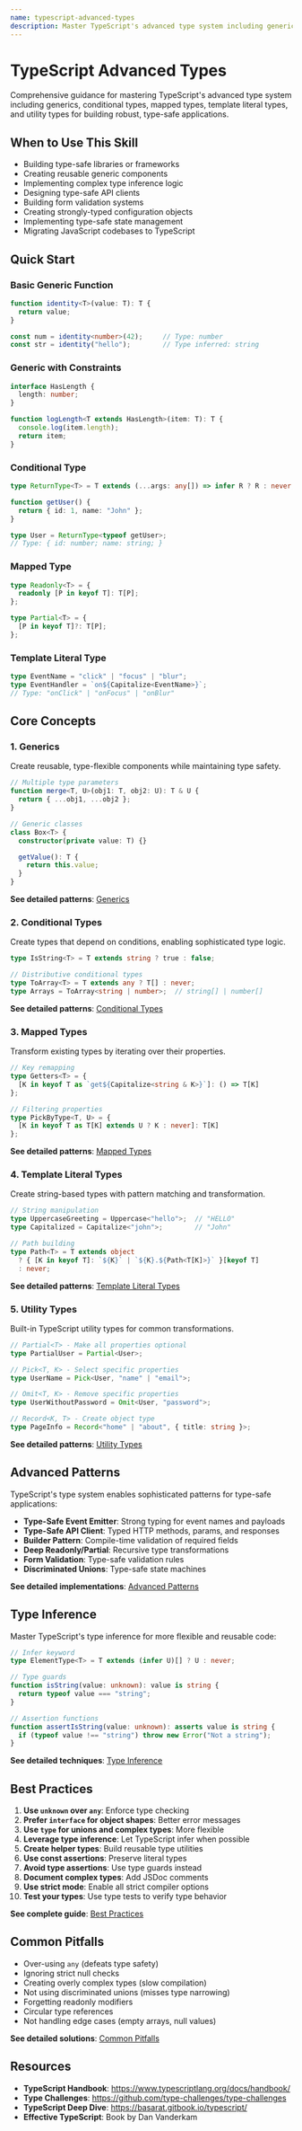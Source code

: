 ```yaml
---
name: typescript-advanced-types
description: Master TypeScript's advanced type system including generics, conditional types, mapped types, template literals, and utility types for building type-safe applications. Use when implementing complex type logic, creating reusable type utilities, or ensuring compile-time type safety in TypeScript projects.
---
```


# TypeScript Advanced Types

Comprehensive guidance for mastering TypeScript's advanced type system including generics, conditional types, mapped types, template literal types, and utility types for building robust, type-safe applications.

## When to Use This Skill

- Building type-safe libraries or frameworks
- Creating reusable generic components
- Implementing complex type inference logic
- Designing type-safe API clients
- Building form validation systems
- Creating strongly-typed configuration objects
- Implementing type-safe state management
- Migrating JavaScript codebases to TypeScript

## Quick Start

### Basic Generic Function
```typescript
function identity<T>(value: T): T {
  return value;
}

const num = identity<number>(42);     // Type: number
const str = identity("hello");        // Type inferred: string
```

### Generic with Constraints
```typescript
interface HasLength {
  length: number;
}

function logLength<T extends HasLength>(item: T): T {
  console.log(item.length);
  return item;
}
```

### Conditional Type
```typescript
type ReturnType<T> = T extends (...args: any[]) => infer R ? R : never;

function getUser() {
  return { id: 1, name: "John" };
}

type User = ReturnType<typeof getUser>;
// Type: { id: number; name: string; }
```

### Mapped Type
```typescript
type Readonly<T> = {
  readonly [P in keyof T]: T[P];
};

type Partial<T> = {
  [P in keyof T]?: T[P];
};
```

### Template Literal Type
```typescript
type EventName = "click" | "focus" | "blur";
type EventHandler = `on${Capitalize<EventName>}`;
// Type: "onClick" | "onFocus" | "onBlur"
```

## Core Concepts

### 1. Generics

Create reusable, type-flexible components while maintaining type safety.

```typescript
// Multiple type parameters
function merge<T, U>(obj1: T, obj2: U): T & U {
  return { ...obj1, ...obj2 };
}

// Generic classes
class Box<T> {
  constructor(private value: T) {}

  getValue(): T {
    return this.value;
  }
}
```

**See detailed patterns**: [Generics](references/generics.md)

### 2. Conditional Types

Create types that depend on conditions, enabling sophisticated type logic.

```typescript
type IsString<T> = T extends string ? true : false;

// Distributive conditional types
type ToArray<T> = T extends any ? T[] : never;
type Arrays = ToArray<string | number>;  // string[] | number[]
```

**See detailed patterns**: [Conditional Types](references/conditional-types.md)

### 3. Mapped Types

Transform existing types by iterating over their properties.

```typescript
// Key remapping
type Getters<T> = {
  [K in keyof T as `get${Capitalize<string & K>}`]: () => T[K]
};

// Filtering properties
type PickByType<T, U> = {
  [K in keyof T as T[K] extends U ? K : never]: T[K]
};
```

**See detailed patterns**: [Mapped Types](references/mapped-types.md)

### 4. Template Literal Types

Create string-based types with pattern matching and transformation.

```typescript
// String manipulation
type UppercaseGreeting = Uppercase<"hello">;  // "HELLO"
type Capitalized = Capitalize<"john">;        // "John"

// Path building
type Path<T> = T extends object
  ? { [K in keyof T]: `${K}` | `${K}.${Path<T[K]>}` }[keyof T]
  : never;
```

**See detailed patterns**: [Template Literal Types](references/template-literals.md)

### 5. Utility Types

Built-in TypeScript utility types for common transformations.

```typescript
// Partial<T> - Make all properties optional
type PartialUser = Partial<User>;

// Pick<T, K> - Select specific properties
type UserName = Pick<User, "name" | "email">;

// Omit<T, K> - Remove specific properties
type UserWithoutPassword = Omit<User, "password">;

// Record<K, T> - Create object type
type PageInfo = Record<"home" | "about", { title: string }>;
```

**See detailed patterns**: [Utility Types](references/utility-types.md)

## Advanced Patterns

TypeScript's type system enables sophisticated patterns for type-safe applications:

- **Type-Safe Event Emitter**: Strong typing for event names and payloads
- **Type-Safe API Client**: Typed HTTP methods, params, and responses
- **Builder Pattern**: Compile-time validation of required fields
- **Deep Readonly/Partial**: Recursive type transformations
- **Form Validation**: Type-safe validation rules
- **Discriminated Unions**: Type-safe state machines

**See detailed implementations**: [Advanced Patterns](references/advanced-patterns.md)

## Type Inference

Master TypeScript's type inference for more flexible and reusable code:

```typescript
// Infer keyword
type ElementType<T> = T extends (infer U)[] ? U : never;

// Type guards
function isString(value: unknown): value is string {
  return typeof value === "string";
}

// Assertion functions
function assertIsString(value: unknown): asserts value is string {
  if (typeof value !== "string") throw new Error("Not a string");
}
```

**See detailed techniques**: [Type Inference](references/type-inference.md)

## Best Practices

1. **Use `unknown` over `any`**: Enforce type checking
2. **Prefer `interface` for object shapes**: Better error messages
3. **Use `type` for unions and complex types**: More flexible
4. **Leverage type inference**: Let TypeScript infer when possible
5. **Create helper types**: Build reusable type utilities
6. **Use const assertions**: Preserve literal types
7. **Avoid type assertions**: Use type guards instead
8. **Document complex types**: Add JSDoc comments
9. **Use strict mode**: Enable all strict compiler options
10. **Test your types**: Use type tests to verify type behavior

**See complete guide**: [Best Practices](references/best-practices.md)

## Common Pitfalls

- Over-using `any` (defeats type safety)
- Ignoring strict null checks
- Creating overly complex types (slow compilation)
- Not using discriminated unions (misses type narrowing)
- Forgetting readonly modifiers
- Circular type references
- Not handling edge cases (empty arrays, null values)

**See detailed solutions**: [Common Pitfalls](references/common-pitfalls.md)

## Resources

- **TypeScript Handbook**: https://www.typescriptlang.org/docs/handbook/
- **Type Challenges**: https://github.com/type-challenges/type-challenges
- **TypeScript Deep Dive**: https://basarat.gitbook.io/typescript/
- **Effective TypeScript**: Book by Dan Vanderkam
